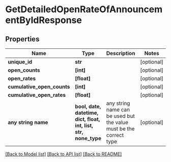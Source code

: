 # GetDetailedOpenRateOfAnnouncementByIdResponse


## Properties
Name | Type | Description | Notes
------------ | ------------- | ------------- | -------------
**unique_id** | **str** |  | [optional] 
**open_counts** | **[int]** |  | [optional] 
**open_rates** | **[float]** |  | [optional] 
**cumulative_open_counts** | **[int]** |  | [optional] 
**cumulative_open_rates** | **[float]** |  | [optional] 
**any string name** | **bool, date, datetime, dict, float, int, list, str, none_type** | any string name can be used but the value must be the correct type | [optional]

[[Back to Model list]](../README.md#documentation-for-models) [[Back to API list]](../README.md#documentation-for-api-endpoints) [[Back to README]](../README.md)


